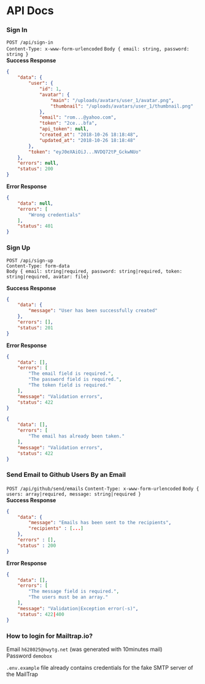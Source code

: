 # API Docs

### Sign In
`POST /api/sign-in`     
`Content-Type: x-www-form-urlencoded`
`Body { email: string, password: string }`      
**Success Response**
```json
{
    "data": {
        "user": {
            "id": 1,
            "avatar": {
                "main": "/uploads/avatars/user_1/avatar.png",
                "thumbnail": "/uploads/avatars/user_1/thumbnail.png"
            },
            "email": "rom...@yahoo.com",
            "token": "2ce...bfa",
            "api_token": null,
            "created_at": "2018-10-26 18:18:48",
            "updated_at": "2018-10-26 18:18:48"
        },
        "token": "eyJ0eXAiOiJ...NVDQ72tP_GckwNUo"
    },
    "errors": null,
    "status": 200
}
```

**Error Response**
```json
{
    "data": null,
    "errors": [
        "Wrong credentials"
    ],
    "status": 401
}
```

### Sign Up
`POST /api/sign-up`     
`Content-Type: form-data`      
`Body { email: string|required, password: string|required, token: string|required, avatar: file}`      

**Success Response**
```json
{
    "data": {
        "message": "User has been successfully created"
    },
    "errors": [],
    "status": 201
}
```

**Error Response**
```json
{
    "data": [],
    "errors": [
        "The email field is required.",
        "The password field is required.",
        "The token field is required."
    ],
    "message": "Validation errors",
    "status": 422
}
```

```json
{
    "data": [],
    "errors": [
        "The email has already been taken."
    ],
    "message": "Validation errors",
    "status": 422
}
```

### Send Email to Github Users By an Email
`POST /api/github/send/emails`
`Content-Type: x-www-form-urlencoded`
`Body { users: array|required, message: string|required }`  
**Success Response**
```json
{
    "data": {
        "message": "Emails has been sent to the recipients",
        "recipients" : [...]
    },
    "errors" : [],
    "status" : 200
}
```

**Error Response**
```json
{
    "data": [],
    "errors": [
        "The message field is required.",
        "The users must be an array."
    ],
    "message": "Validation|Exception error(-s)",
    "status": 422|400
}
```

### How to login for Mailtrap.io?
Email   `h628025@nwytg.net` (was generated with 10minutes mail)     
Password    `demobox`

`.env.example` file already contains credentials for the fake SMTP server of the MailTrap
